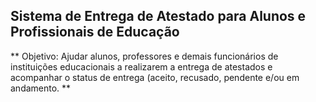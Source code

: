 ## Sistema de Entrega de Atestado para Alunos e Profissionais de Educação 

** Objetivo: Ajudar alunos, professores e demais funcionários de instituições educacionais a realizarem a entrega de atestados e acompanhar o status de entrega (aceito, recusado, pendente e/ou em andamento. **

